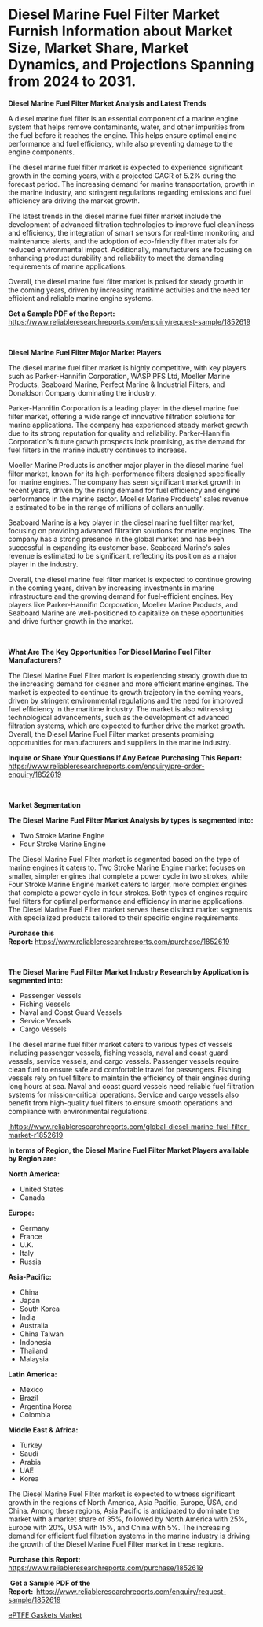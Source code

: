 <p><h1>Diesel Marine Fuel Filter Market Furnish Information about Market Size, Market Share, Market Dynamics, and Projections Spanning from 2024 to 2031.</h1></p><p><strong>Diesel Marine Fuel Filter Market Analysis and Latest Trends</strong></p>
<p><p>A diesel marine fuel filter is an essential component of a marine engine system that helps remove contaminants, water, and other impurities from the fuel before it reaches the engine. This helps ensure optimal engine performance and fuel efficiency, while also preventing damage to the engine components.</p><p>The diesel marine fuel filter market is expected to experience significant growth in the coming years, with a projected CAGR of 5.2% during the forecast period. The increasing demand for marine transportation, growth in the marine industry, and stringent regulations regarding emissions and fuel efficiency are driving the market growth.</p><p>The latest trends in the diesel marine fuel filter market include the development of advanced filtration technologies to improve fuel cleanliness and efficiency, the integration of smart sensors for real-time monitoring and maintenance alerts, and the adoption of eco-friendly filter materials for reduced environmental impact. Additionally, manufacturers are focusing on enhancing product durability and reliability to meet the demanding requirements of marine applications.</p><p>Overall, the diesel marine fuel filter market is poised for steady growth in the coming years, driven by increasing maritime activities and the need for efficient and reliable marine engine systems.</p></p>
<p><strong>Get a Sample PDF of the Report:&nbsp;</strong> <a href="https://www.reliableresearchreports.com/enquiry/request-sample/1852619">https://www.reliableresearchreports.com/enquiry/request-sample/1852619</a></p>
<p>&nbsp;</p>
<p><strong>Diesel Marine Fuel Filter Major Market Players</strong></p>
<p><p>The diesel marine fuel filter market is highly competitive, with key players such as Parker-Hannifin Corporation, WASP PFS Ltd, Moeller Marine Products, Seaboard Marine, Perfect Marine & Industrial Filters, and Donaldson Company dominating the industry.</p><p>Parker-Hannifin Corporation is a leading player in the diesel marine fuel filter market, offering a wide range of innovative filtration solutions for marine applications. The company has experienced steady market growth due to its strong reputation for quality and reliability. Parker-Hannifin Corporation's future growth prospects look promising, as the demand for fuel filters in the marine industry continues to increase.</p><p>Moeller Marine Products is another major player in the diesel marine fuel filter market, known for its high-performance filters designed specifically for marine engines. The company has seen significant market growth in recent years, driven by the rising demand for fuel efficiency and engine performance in the marine sector. Moeller Marine Products' sales revenue is estimated to be in the range of millions of dollars annually.</p><p>Seaboard Marine is a key player in the diesel marine fuel filter market, focusing on providing advanced filtration solutions for marine engines. The company has a strong presence in the global market and has been successful in expanding its customer base. Seaboard Marine's sales revenue is estimated to be significant, reflecting its position as a major player in the industry.</p><p>Overall, the diesel marine fuel filter market is expected to continue growing in the coming years, driven by increasing investments in marine infrastructure and the growing demand for fuel-efficient engines. Key players like Parker-Hannifin Corporation, Moeller Marine Products, and Seaboard Marine are well-positioned to capitalize on these opportunities and drive further growth in the market.</p></p>
<p>&nbsp;</p>
<p><strong>What Are The Key Opportunities For Diesel Marine Fuel Filter Manufacturers?</strong></p>
<p><p>The Diesel Marine Fuel Filter market is experiencing steady growth due to the increasing demand for cleaner and more efficient marine engines. The market is expected to continue its growth trajectory in the coming years, driven by stringent environmental regulations and the need for improved fuel efficiency in the maritime industry. The market is also witnessing technological advancements, such as the development of advanced filtration systems, which are expected to further drive the market growth. Overall, the Diesel Marine Fuel Filter market presents promising opportunities for manufacturers and suppliers in the marine industry.</p></p>
<p><strong>Inquire or Share Your Questions If Any Before Purchasing This Report:</strong> <a href="https://www.reliableresearchreports.com/enquiry/pre-order-enquiry/1852619">https://www.reliableresearchreports.com/enquiry/pre-order-enquiry/1852619</a></p>
<p>&nbsp;</p>
<p><strong>Market Segmentation</strong></p>
<p><strong>The Diesel Marine Fuel Filter Market Analysis by types is segmented into:</strong></p>
<p><ul><li>Two Stroke Marine Engine</li><li>Four Stroke Marine Engine</li></ul></p>
<p><p>The Diesel Marine Fuel Filter market is segmented based on the type of marine engines it caters to. Two Stroke Marine Engine market focuses on smaller, simpler engines that complete a power cycle in two strokes, while Four Stroke Marine Engine market caters to larger, more complex engines that complete a power cycle in four strokes. Both types of engines require fuel filters for optimal performance and efficiency in marine applications. The Diesel Marine Fuel Filter market serves these distinct market segments with specialized products tailored to their specific engine requirements.</p></p>
<p><strong>Purchase this Report:&nbsp;</strong><a href="https://www.reliableresearchreports.com/purchase/1852619">https://www.reliableresearchreports.com/purchase/1852619</a></p>
<p>&nbsp;</p>
<p><strong>The Diesel Marine Fuel Filter Market Industry Research by Application is segmented into:</strong></p>
<p><ul><li>Passenger Vessels</li><li>Fishing Vessels</li><li>Naval and Coast Guard Vessels</li><li>Service Vessels</li><li>Cargo Vessels</li></ul></p>
<p><p>The diesel marine fuel filter market caters to various types of vessels including passenger vessels, fishing vessels, naval and coast guard vessels, service vessels, and cargo vessels. Passenger vessels require clean fuel to ensure safe and comfortable travel for passengers. Fishing vessels rely on fuel filters to maintain the efficiency of their engines during long hours at sea. Naval and coast guard vessels need reliable fuel filtration systems for mission-critical operations. Service and cargo vessels also benefit from high-quality fuel filters to ensure smooth operations and compliance with environmental regulations.</p></p>
<p><a href="https://www.reliableresearchreports.com/global-diesel-marine-fuel-filter-market-r1852619">&nbsp;https://www.reliableresearchreports.com/global-diesel-marine-fuel-filter-market-r1852619</a></p>
<p><strong>In terms of Region, the Diesel Marine Fuel Filter Market Players available by Region are:</strong></p>
<p>
    <p> <strong> North America: </strong>
        <ul>
            <li>United States</li>
            <li>Canada</li>
        </ul>
        </p> 
    <p> <strong> Europe: </strong>
        <ul>
            <li>Germany</li>
            <li>France</li>
            <li>U.K.</li>
            <li>Italy</li>
            <li>Russia</li>
        </ul>
        </p> 
    <p> <strong> Asia-Pacific: </strong>
        <ul>
            <li>China</li>
            <li>Japan</li>
            <li>South Korea</li>
            <li>India</li>
            <li>Australia</li>
            <li>China Taiwan</li>
            <li>Indonesia</li>
            <li>Thailand</li>
            <li>Malaysia</li>
        </ul>
        </p> 
    <p> <strong> Latin America: </strong>
        <ul>
            <li>Mexico</li>
            <li>Brazil</li>
            <li>Argentina Korea</li>
            <li>Colombia</li>
        </ul>
        </p> 
    <p> <strong> Middle East & Africa: </strong>
        <ul>
            <li>Turkey</li>
            <li>Saudi</li>
            <li>Arabia</li>
            <li>UAE</li>
            <li>Korea</li>
        </ul>
    </p>
    </p>
<p><p>The Diesel Marine Fuel Filter market is expected to witness significant growth in the regions of North America, Asia Pacific, Europe, USA, and China. Among these regions, Asia Pacific is anticipated to dominate the market with a market share of 35%, followed by North America with 25%, Europe with 20%, USA with 15%, and China with 5%. The increasing demand for efficient fuel filtration systems in the marine industry is driving the growth of the Diesel Marine Fuel Filter market in these regions.</p></p>
<p><strong>Purchase this Report: </strong><a href="https://www.reliableresearchreports.com/purchase/1852619">https://www.reliableresearchreports.com/purchase/1852619</a></p>
<p>&nbsp;<strong>Get a Sample PDF of the Report:&nbsp;&nbsp;</strong><a href="https://www.reliableresearchreports.com/enquiry/request-sample/1852619">https://www.reliableresearchreports.com/enquiry/request-sample/1852619</a></p>
<p><strong></strong></p>
<p><p><a href="https://issuu.com/reportprime-2/docs/eptfe-gaskets-market-size-2030.pptx">ePTFE Gaskets Market</a></p></p>